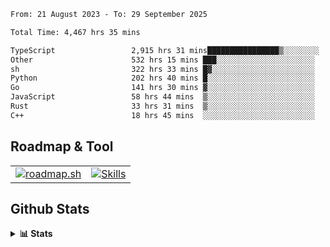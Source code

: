 <!--START_SECTION:waka-->

```txt
From: 21 August 2023 - To: 29 September 2025

Total Time: 4,467 hrs 35 mins

TypeScript                 2,915 hrs 31 mins████████████████▒░░░░░░░░   65.26 %
Other                      532 hrs 15 mins ███░░░░░░░░░░░░░░░░░░░░░░   11.91 %
sh                         322 hrs 33 mins █▓░░░░░░░░░░░░░░░░░░░░░░░   07.22 %
Python                     202 hrs 40 mins █░░░░░░░░░░░░░░░░░░░░░░░░   04.54 %
Go                         141 hrs 30 mins ▓░░░░░░░░░░░░░░░░░░░░░░░░   03.17 %
JavaScript                 58 hrs 44 mins  ▒░░░░░░░░░░░░░░░░░░░░░░░░   01.31 %
Rust                       33 hrs 31 mins  ▒░░░░░░░░░░░░░░░░░░░░░░░░   00.75 %
C++                        18 hrs 45 mins  ░░░░░░░░░░░░░░░░░░░░░░░░░   00.42 %
```

<!--END_SECTION:waka-->

## Roadmap & Tool
<table align="center">
  <tr>
    <td>
      <a href="https://roadmap.sh">
        <img src="https://roadmap.sh/card/tall/6505f3e78dfc79db2fff8e3e?variant=dark" alt="roadmap.sh" />
      </a>
    </td>
    <td>
      <a href="https://github.com/chaninlaw">
        <img src="https://skillicons.dev/icons?i=js,typescript,nodejs,nestjs,react,next,astro,html,css,tailwind,postgres,prisma,docker,git,rust,go&perline=7&theme=dark" alt="Skills" />
      </a>
    </td>
  </tr>
</table>

## Github Stats
<details close>
  <summary><b>📊 Stats</b></summary>
  <div align="center">
    
<picture>
  <source
    srcset="https://github-readme-stats.vercel.app/api?username=chaninlaw&show_icons=true&theme=dark"
    media="(prefers-color-scheme: dark)"
  />
  <source
    srcset="https://github-readme-stats.vercel.app/api?username=chaninlaw&show_icons=true"
    media="(prefers-color-scheme: light), (prefers-color-scheme: no-preference)"
  />
  <img src="https://github-readme-stats.vercel.app/api?username=chaninlaw&show_icons=true" />
</picture>
    
<picture>
  <source
    srcset="https://github-readme-stats.vercel.app/api/top-langs/?username=chaninlaw&layout=donut&theme=dark"
    media="(prefers-color-scheme: dark)"
  />
  <source
    srcset="https://github-readme-stats.vercel.app/api/top-langs/?username=chaninlaw&layout=donut"
    media="(prefers-color-scheme: light), (prefers-color-scheme: no-preference)"
  />
  <img src="https://github-readme-stats.vercel.app/api/top-langs/?username=chaninlaw&layout=donut" />
</picture>
    
  </div>
  
</details>

